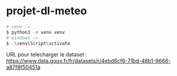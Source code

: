 # projet-dl-meteo

```bash
# venv -> 
$ python3 -m venv venv
# windows ->  
$ .\venv\Script\activate
```

URL pour telecharger le dataset : https://www.data.gouv.fr/fr/datasets/r/4ebd6cf6-71bd-48b1-9666-a87f8f50451a